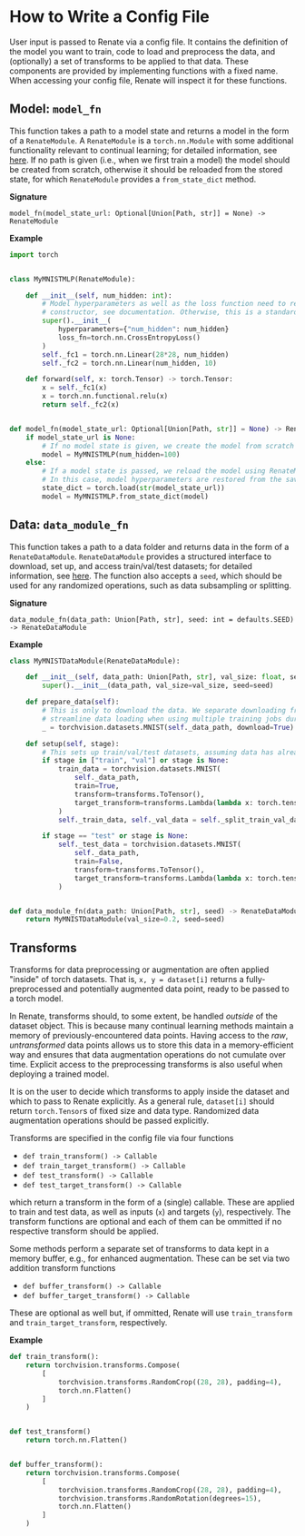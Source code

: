 # How to Write a Config File

User input is passed to Renate via a config file.
It contains the definition of the model you want to train, code to load and preprocess the data,
and (optionally) a set of transforms to be applied to that data.
These components are provided by implementing functions with a fixed name.
When accessing your config file, Renate will inspect it for these functions.

## Model: `model_fn`

This function takes a path to a model state and returns a model in the form of a `RenateModule`.
A `RenateModule` is a `torch.nn.Module` with some additional functionality relevant to continual learning;
for detailed information, see [here](TODO).
If no path is given (i.e., when we first train a model) the model should be created from scratch,
otherwise it should be reloaded from the stored state, for which `RenateModule` provides a
`from_state_dict` method.

**Signature**

`model_fn(model_state_url: Optional[Union[Path, str]] = None) -> RenateModule`

**Example**

```python
import torch


class MyMNISTMLP(RenateModule):

    def __init__(self, num_hidden: int):
        # Model hyperparameters as well as the loss function need to registered via RenateModule's
        # constructor, see documentation. Otherwise, this is a standard torch model.
        super().__init__(
            hyperparameters={"num_hidden": num_hidden}
            loss_fn=torch.nn.CrossEntropyLoss()
        )
        self._fc1 = torch.nn.Linear(28*28, num_hidden)
        self._fc2 = torch.nn.Linear(num_hidden, 10)

    def forward(self, x: torch.Tensor) -> torch.Tensor:
        x = self._fc1(x)
        x = torch.nn.functional.relu(x)
        return self._fc2(x)


def model_fn(model_state_url: Optional[Union[Path, str]] = None) -> RenateModule:
    if model_state_url is None:
        # If no model state is given, we create the model from scratch with initial model hyperparams.
        model = MyMNISTMLP(num_hidden=100)
    else:
        # If a model state is passed, we reload the model using RenateModule's load_state_dict.
        # In this case, model hyperparameters are restored from the saved state.
        state_dict = torch.load(str(model_state_url))
        model = MyMNISTMLP.from_state_dict(model)
```


## Data: `data_module_fn`

This function takes a path to a data folder and returns data in the form of a `RenateDataModule`.
`RenateDataModule` provides a structured interface to download, set up, and access train/val/test datasets; for detailed information, see [here](TODO).
The function also accepts a `seed`, which should be used for any randomized operations, such as data subsampling or splitting.

**Signature**

`data_module_fn(data_path: Union[Path, str], seed: int = defaults.SEED) -> RenateDataModule`

**Example**

```python
class MyMNISTDataModule(RenateDataModule):

    def __init__(self, data_path: Union[Path, str], val_size: float, seed: int = 42):
        super().__init__(data_path, val_size=val_size, seed=seed)

    def prepare_data(self):
        # This is only to download the data. We separate downloading from the remaining set-up to
        # streamline data loading when using multiple training jobs during HPO.
        _ = torchvision.datasets.MNIST(self._data_path, download=True)

    def setup(self, stage):
        # This sets up train/val/test datasets, assuming data has already been downloaded.
        if stage in ["train", "val"] or stage is None:
            train_data = torchvision.datasets.MNIST(
                self._data_path,
                train=True,
                transform=transforms.ToTensor(),
                target_transform=transforms.Lambda(lambda x: torch.tensor(x, dtype=torch.long)),
            )
            self._train_data, self._val_data = self._split_train_val_data(train_data)

        if stage == "test" or stage is None:
            self._test_data = torchvision.datasets.MNIST(
                self._data_path,
                train=False,
                transform=transforms.ToTensor(),
                target_transform=transforms.Lambda(lambda x: torch.tensor(x, dtype=torch.long)),
            )


def data_module_fn(data_path: Union[Path, str], seed) -> RenateDataModule:
    return MyMNISTDataModule(val_size=0.2, seed=seed)
```


## Transforms

Transforms for data preprocessing or augmentation are often applied "inside" of torch datasets.
That is, `x, y = dataset[i]` returns a fully-preprocessed and potentially augmented data point,
ready to be passed to a torch model.

In Renate, transforms should, to some extent, be handled _outside_ of the dataset object.
This is because many continual learning methods maintain a memory of previously-encountered data
points.
Having access to the _raw_, _untransformed_ data points allows us to store this data in a
memory-efficient way and ensures that data augmentation operations do not cumulate over time.
Explicit access to the preprocessing transforms is also useful when deploying a trained model.

It is on the user to decide which transforms to apply inside the dataset and which to pass to
Renate explicitly. As a general rule, `dataset[i]` should return `torch.Tensor`s of fixed size and data
type. Randomized data augmentation operations should be passed explicitly.

Transforms are specified in the config file via four functions
- `def train_transform() -> Callable`
- `def train_target_transform() -> Callable`
- `def test_transform() -> Callable`
- `def test_target_transform() -> Callable`

which return a transform in the form of a (single) callable.
These are applied to train and test data, as well as inputs (`x`) and targets (`y`), respectively.
The transform functions are optional and each of them can be ommitted if no respective transform
should be applied.

Some methods perform a separate set of transforms to data kept in a memory buffer, e.g., for
enhanced augmentation.
These can be set via two addition transform functions
- `def buffer_transform() -> Callable`
- `def buffer_target_transform() -> Callable`

These are optional as well but, if ommitted, Renate will use `train_transform` and
`train_target_transform`, respectively.

**Example**

```python
def train_transform():
    return torchvision.transforms.Compose(
        [
            torchvision.transforms.RandomCrop((28, 28), padding=4),
            torch.nn.Flatten()
        ]
    )


def test_transform()
    return torch.nn.Flatten()


def buffer_transform():
    return torchvision.transforms.Compose(
        [
            torchvision.transforms.RandomCrop((28, 28), padding=4),
            torchvision.transforms.RandomRotation(degrees=15),
            torch.nn.Flatten()
        ]
    )
```


